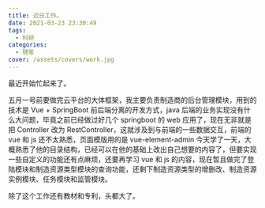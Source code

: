 ```yaml
---
title: 近日工作。
date: 2021-03-23 23:30:49
tags:
  - 科研
categories:
  - 随笔
cover: /assets/covers/work.jpg
---
```


最近开始忙起来了。

五月一号前要做完云平台的大体框架，我主要负责制造商的后台管理模块，用到的技术是 Vue + SpringBoot 前后端分离的开发方式，java 后端的业务实现没有什么大问题，毕竟之前已经做过好几个 springboot 的 web 应用了，现在无非就是把 Controller 改为 RestController，这就涉及到与前端的一些数据交互，前端的 vue 和 js 还不太熟悉，页面模版用的是 vue-element-admin 今天学了一天，大概熟悉了他的目录结构，已经可以在他的基础上改出自己想要的内容了，但要实现一些自定义的功能还有点麻烦，还要再学习 vue 和 js 的内容，现在暂且做完了登陆模块和制造资源类型模块的查询功能，还剩下制造资源类型的增删改、制造资源实例模块、任务模块和监管模块。

除了这个工作还有教材和专利，头都大了。
